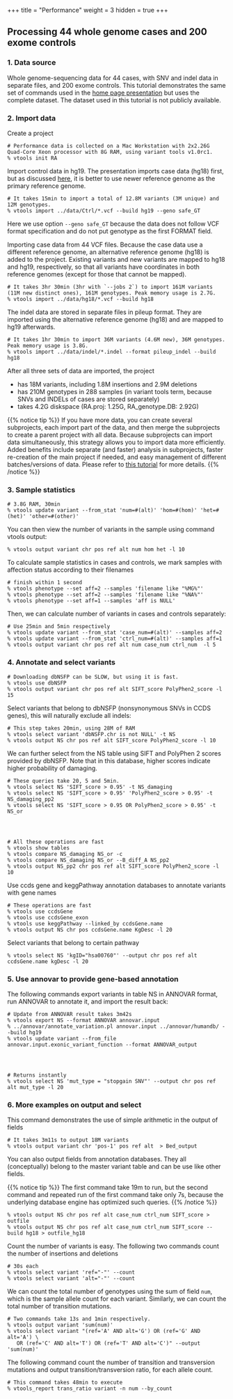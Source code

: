 +++
title = "Performance"
weight = 3
hidden = true
+++


## Processing 44 whole genome cases and 200 exome controls 

### 1. Data source

Whole genome-sequencing data for 44 cases, with SNV and indel data in separate files, and 200 exome controls. This tutorial demonstrates the same set of commands used in the [home page presentation](vtools.pdf) but uses the complete dataset. The dataset used in this tutorial is not publicly available. 



### 2. Import data


Create a project 
    
    # Performance data is collected on a Mac Workstation with 2x2.26G Quad-Core Xeon processor with 8G RAM, using variant tools v1.0rc1.
    % vtools init RA 

    
Import control data in hg19. The presentation imports case data (hg18) first, but as discussed [here][2], it is better to use newer reference genome as the primary reference genome. 

    
    # It takes 15min to import a total of 12.8M variants (3M unique) and 12M genotypes. 
    % vtools import ../data/Ctrl/*.vcf --build hg19 --geno safe_GT
    

Here we use option `--geno safe_GT` because the data does not follow VCF format specification and do not put genotype as the first FORMAT field. 

Importing case data from 44 VCF files. Because the case data use a different reference genome, an alternative reference genome (hg18) is added to the project. Existing variants and new variants are mapped to hg18 and hg19, respectively, so that all variants have coordinates in both reference genomes (except for those that cannot be mapped). 



    # It takes 3hr 30min (3hr with `--jobs 2`) to import 161M variants (11M new distinct ones), 161M genotypes. Peak memory usage is 2.7G. 
    % vtools import ../data/hg18/*.vcf --build hg18
    

The indel data are stored in separate files in pileup format. They are imported using the alternative reference genome (hg18) and are mapped to hg19 afterwards. 



    # It takes 1hr 30min to import 36M variants (4.6M new), 36M genotypes. Peak memory usage is 3.8G. 
    % vtools import ../data/indel/*.indel --format pileup_indel --build hg18
    

After all three sets of data are imported, the project 

*   has 18M variants, including 1.8M insertions and 2.9M deletions 
*   has 210M genotypes in 288 samples (in variant tools term, because SNVs and INDELs of cases are stored separately) 
*   takes 4.2G diskspace (RA.proj: 1.25G, RA_genotype.DB: 2.92G) 

{{% notice tip %}}
If you have more data, you can create several subprojects, each import part of the data, and then merge the subprojects to create a parent project with all data. Because subprojects can import data simultaneously, this strategy allows you to import data more efficiently. Added benefits include separate (and faster) analysis in subprojects, faster re-creation of the main project if needed, and easy management of different batches/versions of data. Please refer to [this tutorial](/documentation/tutorials/subprojects/) for more details. 
{{% /notice %}}


### 3. Sample statistics


    # 3.8G RAM, 30min 
    % vtools update variant --from_stat 'num=#(alt)' 'hom=#(hom)' 'het=#(het)' 'other=#(other)'
    

You can then view the number of variants in the sample using command vtools output: 

    % vtools output variant chr pos ref alt num hom het -l 10
    

To calculate sample statistics in cases and controls, we mark samples with affection status according to their filenames 



    # finish within 1 second 
    % vtools phenotype --set aff=2 --samples 'filename like "%MG%"'
    % vtools phenotype --set aff=2 --samples 'filename like "%NA%"'
    % vtools phenotype --set aff=1 --samples 'aff is NULL'
    

Then, we can calculate number of variants in cases and controls separately: 



    # Use 25min and 5min respectively 
    % vtools update variant --from_stat 'case_num=#(alt)' --samples aff=2
    % vtools update variant --from_stat 'ctrl_num=#(alt)' --samples aff=1
    % vtools output variant chr pos ref alt num case_num ctrl_num  -l 5 
    



### 4. Annotate and select variants


    # Downloading dbNSFP can be SLOW, but using it is fast. 
    % vtools use dbNSFP
    % vtools output variant chr pos ref alt SIFT_score PolyPhen2_score -l 15
    

Select variants that belong to dbNSFP (nonsynonymous SNVs in CCDS genes), this will naturally exclude all indels: 

    # This step takes 20min, using 28M of RAM 
    % vtools select variant 'dbNSFP.chr is not NULL' -t NS
    % vtools output NS chr pos ref alt SIFT_score PolyPhen2_score -l 10
    

We can further select from the NS table using SIFT and PolyPhen 2 scores provided by dbNSFP. Note that in this database, higher scores indicate higher probability of damaging. 



    # These queries take 20, 5 and 5min. 
    % vtools select NS 'SIFT_score > 0.95' -t NS_damaging 
    % vtools select NS 'SIFT_score > 0.95' 'PolyPhen2_score > 0.95' -t NS_damaging_pp2 
    % vtools select NS 'SIFT_score > 0.95 OR PolyPhen2_score > 0.95' -t NS_or
    



    # All these operations are fast 
    % vtools show tables
    % vtools compare NS_damaging NS_or -c
    % vtools compare NS_damaging NS_or --B_diff_A NS_pp2
    % vtools output NS_pp2 chr pos ref alt SIFT_score PolyPhen2_score -l 10
    

Use ccds gene and keggPathway annotation databases to annotate variants with gene names 


    # These operations are fast 
    % vtools use ccdsGene
    % vtools use ccdsGene_exon
    % vtools use keggPathway --linked_by ccdsGene.name
    % vtools output NS chr pos ccdsGene.name KgDesc -l 20
    

Select variants that belong to certain pathway 

    % vtools select NS 'kgID="hsa00760"' --output chr pos ref alt ccdsGene.name kgDesc -l 20
    



### 5. Use annovar to provide gene-based annotation

The following commands export variants in table NS in ANNOVAR format, run ANNOVAR to annotate it, and import the result back: 



    # Update from ANNOVAR result takes 3m42s 
    % vtools export NS --format ANNOVAR annovar.input
    % ../annovar/annotate_variation.pl annovar.input ../annovar/humandb/ --build hg19
    % vtools update variant --from_file annovar.input.exonic_variant_function --format ANNOVAR_output
    



    # Returns instantly 
    % vtools select NS 'mut_type = "stopgain SNV"' --output chr pos ref alt mut_type -l 20
    



### 6. More examples on output and select

This command demonstrates the use of simple arithmetic in the output of fields 

    # It takes 3m11s to output 18M variants 
    % vtools output variant chr 'pos-1' pos ref alt  > Bed_output
    

You can also output fields from annotation databases. They all (conceptually) belong to the master variant table and can be use like other fields. 

{{% notice tip %}}
The first command take 19m to run, but the second command and repeated run of the first command take only 7s, because the underlying database engine has optimized such queries. 
{{% /notice %}}

    % vtools output NS chr pos ref alt case_num ctrl_num SIFT_score > outfile
    % vtools output NS chr pos ref alt case_num ctrl_num SIFT_score --build hg18 > outfile_hg18
    

Count the number of variants is easy. The following two commands count the number of insertions and deletions 

    # 30s each 
    % vtools select variant 'ref="-"' --count 
    % vtools select variant 'alt="-"' --count 
    

We can count the total number of genotypes using the sum of field `num`, which is the sample allele count for each variant. Similarly, we can count the total number of transition mutations. 

    # Two commands take 13s and 1min respectively. 
    % vtools output variant 'sum(num)' 
    % vtools select variant "(ref='A' AND alt='G') OR (ref='G' AND alt='A') \
       OR (ref='C' AND alt='T') OR (ref='T' AND alt='C')" --output 'sum(num)' 
    

The following command count the number of transition and transversion mutations and output transition/transversion ratio, for each allele count. 

    # This command takes 48min to execute 
    % vtools_report trans_ratio variant -n num --by_count


 [2]:    /documentation/vtools_commands/import/

